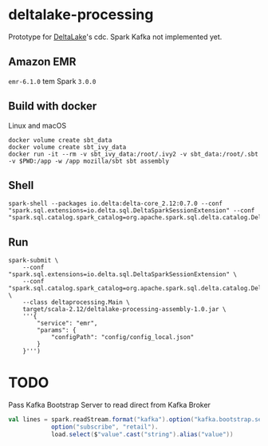 # deltalake-processing

Prototype for [DeltaLake](https://docs.delta.io/latest/delta-intro.html)'s cdc. Spark Kafka not implemented yet.

## Amazon EMR

`emr-6.1.0` tem Spark `3.0.0`

## Build with docker

Linux and macOS

```
docker volume create sbt_data
docker volume create sbt_ivy_data
docker run -it --rm -v sbt_ivy_data:/root/.ivy2 -v sbt_data:/root/.sbt -v $PWD:/app -w /app mozilla/sbt sbt assembly
```

## Shell

```shell
spark-shell --packages io.delta:delta-core_2.12:0.7.0 --conf "spark.sql.extensions=io.delta.sql.DeltaSparkSessionExtension" --conf "spark.sql.catalog.spark_catalog=org.apache.spark.sql.delta.catalog.DeltaCatalog"
```

## Run

```shell
spark-submit \
    --conf "spark.sql.extensions=io.delta.sql.DeltaSparkSessionExtension" \
    --conf "spark.sql.catalog.spark_catalog=org.apache.spark.sql.delta.catalog.DeltaCatalog" \
    --class deltaprocessing.Main \
    target/scala-2.12/deltalake-processing-assembly-1.0.jar \
    '''{
        "service": "emr",
        "params": {
            "configPath": "config/config_local.json"
        }
    }''')
```

# TODO

Pass Kafka Bootstrap Server to read direct from Kafka Broker

```scala
val lines = spark.readStream.format("kafka").option("kafka.bootstrap.servers", "XXXXXXXXXX").
            option("subscribe", "retail").
            load.select($"value".cast("string").alias("value"))
```

